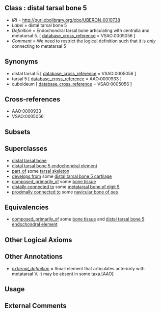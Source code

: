 
## Class : distal tarsal bone 5

 * *IRI* = http://purl.obolibrary.org/obo/UBERON_0010738
 * *Label* = distal tarsal bone 5
 * *Definition* = Endochondral tarsal bone articulating with centralia and metatarsal 5. [ [database_cross_reference](../../ef/oboInOwl#hasDbXref.md) = VSAO:0005056 ]
 * *Comment* = We need to restrict the logical definition such that it is *only* connecting to metatarsal 5

## Synonyms

 * distal tarsal 5 [ [database_cross_reference](../../ef/oboInOwl#hasDbXref.md) = VSAO:0005056 ]
 * tarsal 5 [ [database_cross_reference](../../ef/oboInOwl#hasDbXref.md) = AAO:0000933 ]
 * cuboideum [ [database_cross_reference](../../ef/oboInOwl#hasDbXref.md) = VSAO:0005056 ]

## Cross-references

 * AAO:0000933
 * VSAO:0005056

## Subsets


## Superclasses

 * [distal tarsal bone](../../UBERON/21/UBERON_0010721.md)
 * [distal tarsal bone 5 endochondral element](../../UBERON/14/UBERON_0015114.md)
 * [part_of](../../BFO/50/BFO_0000050.md) some [tarsal skeleton](../../UBERON/79/UBERON_0009879.md)
 * [develops from](../../RO/02/RO_0002202.md) some [distal tarsal bone 5 cartilage](../../UBERON/15/UBERON_0015115.md)
 * [composed_primarily_of](../../UBREL/02/UBREL_0000002.md) some [bone tissue](../../UBERON/81/UBERON_0002481.md)
 * [distally connected to](../../core#distally/to/core#distally_connected_to.md) some [metatarsal bone of digit 5](../../UBERON/54/UBERON_0003654.md)
 * [proximally connected to](../../core#proximally/to/core#proximally_connected_to.md) some [navicular bone of pes](../../UBERON/51/UBERON_0001451.md)

## Equivalencies

 * [composed_primarily_of](../../UBREL/02/UBREL_0000002.md) some [bone tissue](../../UBERON/81/UBERON_0002481.md) and [distal tarsal bone 5 endochondral element](../../UBERON/14/UBERON_0015114.md)

## Other Logical Axioms


## Other Annotations

 * *[external_definition](../../UBPROP/01/UBPROP_0000001.md)* = Small element that articulates anteriorly with metatarsal V. It may be absent in some taxa.[AAO]

## Usage


## External Comments

